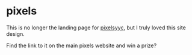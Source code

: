 # pixels

This is no longer the landing page for [pixelsyyc](pixelsyyc.com), but I truly loved this site design.

Find the link to it on the main pixels website and win a prize?

